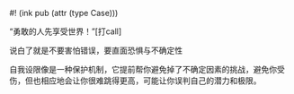 #! (ink pub (attr (type Case)))

“勇敢的人先享受世界！”[打call]​

说白了就是不要害怕错误，要直面恐惧与不确定性​

自我设限像是一种保护机制，它提前帮你避免掉了不确定因素的挑战，避免你受伤，但也相应地会让你很难跳得更高，可能让你误判自己的潜力和极限。​